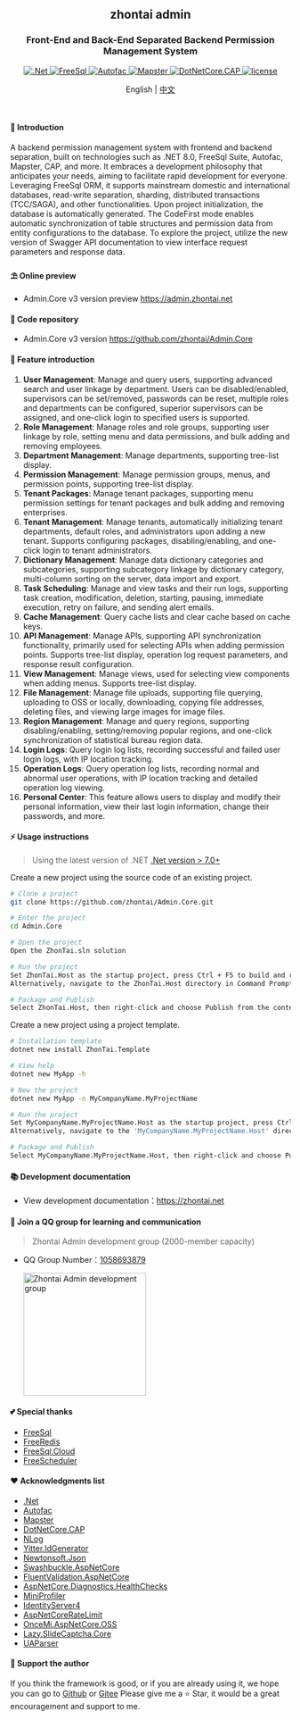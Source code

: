 ﻿<div align="center">
	<h2>zhontai admin</h2>
	<h3>Front-End and Back-End Separated Backend Permission Management System</h3>
	<p align="center">
		<a href="https://learn.microsoft.com/zh-cn/aspnet/core/introduction-to-aspnet-core" target="_blank">
			<img src="https://img.shields.io/badge/.Net-8.x-green" alt=".Net">
		</a>
		<a href="https://freesql.net" target="_blank">
			<img src="https://img.shields.io/nuget/v/FreeSql?label=FreeSql&color=blue" alt="FreeSql">
		</a>
		<a href="https://autofac.org" target="_blank">
		    <img src="https://img.shields.io/nuget/v/Autofac?label=Autofac&color=blueviolet" alt="Autofac">
		</a>
		<a href="https://github.com/rivenfx/Mapster-docs" target="_blank">
			<img src="https://img.shields.io/nuget/v/Mapster?label=Mapster&color=orange" alt="Mapster">
		</a>
		<a href="https://cap.dotnetcore.xyz" target="_blank">
			<img src="https://img.shields.io/nuget/v/DotNetCore.CAP?label=CAP&color=yellow" alt="DotNetCore.CAP">
		</a>
		<a href="https://github.com/zhontai/admin.ui.plus/blob/master/LICENSE" target="_blank">
			<img src="https://img.shields.io/badge/license-MIT-success" alt="license">
		</a>
	</p>
	<p align="center">
    <span>English</span> |   
		<a href="README.md">中文</a>
	</p>
	<p>&nbsp;</p>
</div>

#### 🌈 Introduction

A backend permission management system with frontend and backend separation, built on technologies such as .NET 8.0, FreeSql Suite, Autofac, Mapster, CAP, and more. It embraces a development philosophy that anticipates your needs, aiming to facilitate rapid development for everyone. Leveraging FreeSql ORM, it supports mainstream domestic and international databases, read-write separation, sharding, distributed transactions (TCC/SAGA), and other functionalities. Upon project initialization, the database is automatically generated. The CodeFirst mode enables automatic synchronization of table structures and permission data from entity configurations to the database. To explore the project, utilize the new version of Swagger API documentation to view interface request parameters and response data.

#### ⛱️ Online preview

- Admin.Core v3 version preview <a href="https://admin.zhontai.net/login" target="_blank">https://admin.zhontai.net</a>

#### 💒 Code repository

- Admin.Core v3 version <a href="https://github.com/zhontai/Admin.Core" target="_blank">https://github.com/zhontai/Admin.Core</a>

#### 🚀 Feature introduction

1. **User Management**: Manage and query users, supporting advanced search and user linkage by department. Users can be disabled/enabled, supervisors can be set/removed, passwords can be reset, multiple roles and departments can be configured, superior supervisors can be assigned, and one-click login to specified users is supported.
2. **Role Management**: Manage roles and role groups, supporting user linkage by role, setting menu and data permissions, and bulk adding and removing employees.
3. **Department Management**: Manage departments, supporting tree-list display.
4. **Permission Management**: Manage permission groups, menus, and permission points, supporting tree-list display.
5. **Tenant Packages**: Manage tenant packages, supporting menu permission settings for tenant packages and bulk adding and removing enterprises.
6. **Tenant Management**: Manage tenants, automatically initializing tenant departments, default roles, and administrators upon adding a new tenant. Supports configuring packages, disabling/enabling, and one-click login to tenant administrators.
7. **Dictionary Management**: Manage data dictionary categories and subcategories, supporting subcategory linkage by dictionary category, multi-column sorting on the server, data import and export.
8. **Task Scheduling**: Manage and view tasks and their run logs, supporting task creation, modification, deletion, starting, pausing, immediate execution, retry on failure, and sending alert emails.
9. **Cache Management**: Query cache lists and clear cache based on cache keys.
10. **API Management**: Manage APIs, supporting API synchronization functionality, primarily used for selecting APIs when adding permission points. Supports tree-list display, operation log request parameters, and response result configuration.
11. **View Management**: Manage views, used for selecting view components when adding menus. Supports tree-list display.
12. **File Management**: Manage file uploads, supporting file querying, uploading to OSS or locally, downloading, copying file addresses, deleting files, and viewing large images for image files.
13. **Region Management**: Manage and query regions, supporting disabling/enabling, setting/removing popular regions, and one-click synchronization of statistical bureau region data.
14. **Login Logs**: Query login log lists, recording successful and failed user login logs, with IP location tracking.
15. **Operation Logs**: Query operation log lists, recording normal and abnormal user operations, with IP location tracking and detailed operation log viewing.
16. **Personal Center**: This feature allows users to display and modify their personal information, view their last login information, change their passwords, and more.

#### ⚡ Usage instructions

> Using the latest version of .NET <a href="https://dotnet.microsoft.com/download/dotnet-core" target="_blank">.Net version > 7.0+</a>

Create a new project using the source code of an existing project.

```bash
# Clone a project
git clone https://github.com/zhontai/Admin.Core.git

# Enter the project
cd Admin.Core

# Open the project
Open the ZhonTai.sln solution

# Run the project
Set ZhonTai.Host as the startup project, press Ctrl + F5 to build and run the project directly without debugging
Alternatively, navigate to the ZhonTai.Host directory in Command Prompt (cmd) and enter the dotnet run command to execute the project.

# Package and Publish
Select ZhonTai.Host, then right-click and choose Publish from the context menu.
```

Create a new project using a project template.

```bash
# Installation template
dotnet new install ZhonTai.Template

# View help
dotnet new MyApp -h

# New the project
dotnet new MyApp -n MyCompanyName.MyProjectName

# Run the project
Set MyCompanyName.MyProjectName.Host as the startup project, press Ctrl + F5 to compile and run the project directly (without debugging)
Alternatively, navigate to the 'MyCompanyName.MyProjectName.Host' directory in Command Prompt (cmd) and enter the 'dotnet run' command to execute the project.

# Package and Publish
Select MyCompanyName.MyProjectName.Host, then right-click and choose Publish from the context menu.
```

#### 📚 Development documentation

- View development documentation：<a href="https://www.zhontai.net" target="_blank">https://zhontai.net</a>

#### 💯 Join a QQ group for learning and communication

> Zhontai Admin development group (2000-member capacity)

- QQ Group Number：<a target="_blank" href="//qm.qq.com/cgi-bin/qm/qr?k=zjVRMcdD_oxPokw7zG1kv8Ud4kPJUZAk&jump_from=webapi&authKey=smP6idH1QaIqi6NSiBck8nZuY1BokW4fpi/IGcRi6w/Xt/HTyqfqrC5WpVRsSi22">1058693879</a>

  <a target="_blank" href="//qm.qq.com/cgi-bin/qm/qr?k=zjVRMcdD_oxPokw7zG1kv8Ud4kPJUZAk&jump_from=webapi&authKey=smP6idH1QaIqi6NSiBck8nZuY1BokW4fpi/IGcRi6w/Xt/HTyqfqrC5WpVRsSi22">
  	<img src="https://zhontai.net/images/qq-group-1058693879.png" width="220" height="220" alt="Zhontai Admin development group" title="Zhontai Admin development group"/>
  </a>

#### 💕 Special thanks

- <a href="https://github.com/dotnetcore/FreeSql" target="_blank">FreeSql</a>
- <a href="https://github.com/2881099/FreeRedis" target="_blank">FreeRedis</a>
- <a href="https://github.com/2881099/FreeSql.Cloud" target="_blank">FreeSql.Cloud</a>
- <a href="https://github.com/2881099/FreeScheduler" target="_blank">FreeScheduler</a>

#### ❤️ Acknowledgments list

- <a href="https://github.com/dotnet/core" target="_blank">.Net</a>
- <a href="https://github.com/autofac/Autofac" target="_blank">Autofac</a>
- <a href="https://github.com/MapsterMapper/Mapster" target="_blank">Mapster</a>
- <a href="https://github.com/dotnetcore/CAP" target="_blank">DotNetCore.CAP</a>
- <a href="https://github.com/NLog/NLog" target="_blank">NLog</a>
- <a href="https://github.com/yitter/idgenerator" target="_blank">Yitter.IdGenerator</a>
- <a href="https://github.com/JamesNK/Newtonsoft.Json" target="_blank">Newtonsoft.Json</a>
- <a href="https://github.com/domaindrivendev/Swashbuckle.AspNetCore" target="_blank">Swashbuckle.AspNetCore</a>
- <a href="https://github.com/FluentValidation/FluentValidations" target="_blank">FluentValidation.AspNetCore</a>
- <a href="https://github.com/Xabaril/AspNetCore.Diagnostics.HealthChecks" target="_blank">AspNetCore.Diagnostics.HealthChecks</a>
- <a href="https://github.com/MiniProfiler/dotnet" target="_blank">MiniProfiler</a>
- <a href="https://github.com/IdentityServer/IdentityServer4" target="_blank">IdentityServer4</a>
- <a href="https://github.com/stefanprodan/AspNetCoreRateLimit" target="_blank">AspNetCoreRateLimit</a>
- <a href="https://github.com/oncemi/OnceMi.AspNetCore.OSS" target="_blank">OnceMi.AspNetCore.OSS</a>
- <a href="https://gitee.com/pojianbing/lazy-slide-captcha" target="_blank">Lazy.SlideCaptcha.Core</a>
- <a href="https://github.com/ua-parser/uap-csharp" target="_blank">UAParser</a>

#### 💌 Support the author

If you think the framework is good, or if you are already using it, we hope you can go to <a target="_blank" href="https://github.com/zhontai/admin.core">Github</a> or
<a target="_blank" href="https://gitee.com/zhontai/admin.core">Gitee</a> Please give me a ⭐ Star, it would be a great encouragement and support to me.
